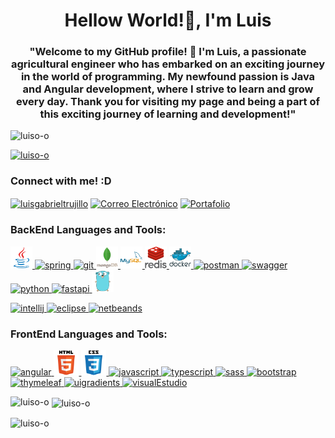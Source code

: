 <h1 align="center">Hellow World!👋, I'm Luis</h1>
<h3 align="center">"Welcome to my GitHub profile! 👋 I'm Luis, a passionate agricultural engineer who has embarked on an exciting journey in the world of programming. My newfound passion is Java and Angular development, where I strive to learn and grow every day. Thank you for visiting my page and being a part of this exciting journey of learning and development!"</h3>

<p align="left"> <img src="https://komarev.com/ghpvc/?username=luiso-o&label=Profile%20views&color=0e75b6&style=flat" alt="luiso-o" /> </p>

<p align="left"> <a href="https://github.com/ryo-ma/github-profile-trophy"><img src="https://github-profile-trophy.vercel.app/?username=luiso-o" alt="luiso-o" /></a> </p>

<h3 align="left">Connect with me! :D</h3>
<p align="left">
<a href="https://linkedin.com/in/luisgabrieltrujillo" target="blank"><img align="center" src="https://raw.githubusercontent.com/rahuldkjain/github-profile-readme-generator/master/src/images/icons/Social/linked-in-alt.svg" alt="luisgabrieltrujillo" height="30" width="40" /></a>
<a href="mailto:cheportillo@gmail.com" target="_blank"><img align="center" src="https://cdn-icons-png.flaticon.com/128/5968/5968534.png" alt="Correo Electrónico" height="30" width="40" /></a>
<a href="https://luiso-o.github.io/mi_portafolio/" target="_blank"><img align="center" src="https://cdn-icons-png.flaticon.com/128/2282/2282226.png" alt="Portafolio" height="30" width="40" /></a>
</p>

<h3 align="left">BackEnd Languages and Tools:</h3>
<p align="left">
<!--Java-->
<a href="https://www.java.com" target="_blank" rel="noreferrer"> <img src="https://raw.githubusercontent.com/devicons/devicon/master/icons/java/java-original.svg" alt="java" width="35" height="35"/> 
<!--Spring-->
<a href="https://spring.io/" target="_blank" rel="noreferrer"> <img src="https://www.vectorlogo.zone/logos/springio/springio-icon.svg" alt="spring" width="35" height="35"/> </a>
<!--Git-->
<a href="https://git-scm.com/" target="_blank" rel="noreferrer"> <img src="https://www.vectorlogo.zone/logos/git-scm/git-scm-icon.svg" alt="git" width="35" height="35"/> </a>
<!--Mongo-->
<a href="https://www.mongodb.com/" target="_blank" rel="noreferrer"> <img src="https://raw.githubusercontent.com/devicons/devicon/master/icons/mongodb/mongodb-original-wordmark.svg" alt="mongodb" width="35" height="35"/> </a> 
<!--Mysql-->
<a href="https://www.mysql.com/" target="_blank" rel="noreferrer"> <img src="https://raw.githubusercontent.com/devicons/devicon/master/icons/mysql/mysql-original-wordmark.svg" alt="mysql" width="35" height="35"/> </a>
<!--Redis-->
<a href="https://redis.io" target="_blank" rel="noreferrer"> <img src="https://raw.githubusercontent.com/devicons/devicon/master/icons/redis/redis-original-wordmark.svg" alt="redis" width="35" height="35"/> </a>
<!--Docker-->
<a href="https://www.docker.com/" target="_blank" rel="noreferrer"> <img src="https://raw.githubusercontent.com/devicons/devicon/master/icons/docker/docker-original-wordmark.svg" alt="docker" width="35" height="35"/> </a>
<!--Postman-->
<a href="https://postman.com" target="_blank" rel="noreferrer"> <img src="https://www.vectorlogo.zone/logos/getpostman/getpostman-icon.svg" alt="postman" width="35" height="35"/> </a>
<!--Swagger-->
<a href="https://swagger.io/" target="_blank" rel="noreferrer"> <img src="https://www.svgrepo.com/show/354420/swagger.svg" alt="swagger" width="35" height="35"/> </a>
<!--Python-->
<a href="https://www.python.org/" target="_blank" rel="noreferrer"> <img src="https://cdn-icons-png.flaticon.com/128/3098/3098090.png" alt="python" width="35" height="35"/> </a>
<!--FastApi-->
<a href="https://fastapi.tiangolo.com/" target="_blank" rel="noreferrer"> <img src="https://cdn.worldvectorlogo.com/logos/fastapi-1.svg" alt="fastapi" width="35" height="35"/> </a>
<!--Golang-->
<a href="https://golang.org" target="_blank" rel="noreferrer"> <img src="https://raw.githubusercontent.com/devicons/devicon/master/icons/go/go-original.svg" alt="go" width="35" height="35"/> </a> </p>
<!--Intellij-->
<a href="https://www.jetbrains.com/idea/" target="_blank" rel="noreferrer"> <img src="https://upload.wikimedia.org/wikipedia/commons/thumb/9/9c/IntelliJ_IDEA_Icon.svg/512px-IntelliJ_IDEA_Icon.svg.png" alt="intellij" width="35" height="35"/> </a>
<!--Eclipse-->
<a href="https://eclipseide.org/" target="_blank" rel="noreferrer"> <img src="https://cdn.icon-icons.com/icons2/3110/PNG/96/eclipse_icon_191751.png" alt="eclipse" width="35" height="35"/> </a>
<!--Netbeands-->
<a href="https://netbeans.apache.org/front/main/" target="_blank" rel="noreferrer"> <img src="https://upload.wikimedia.org/wikipedia/commons/thumb/9/98/Apache_NetBeans_Logo.svg/888px-Apache_NetBeans_Logo.svg.png" alt="netbeands" width="35" height="35"/> </a>

<h3 align="left">FrontEnd Languages and Tools:</h3>
<p align="left"> 
<!--Angular-->
<a href="https://angular.io/" target="_blank" rel="noreferrer"> <img src="https://upload.wikimedia.org/wikipedia/commons/thumb/c/cf/Angular_full_color_logo.svg/512px-Angular_full_color_logo.svg.png" alt="angular" width="40" height="40"/> </a> 
<!--HTML-->
<a href="https://www.w3.org/html/" target="_blank" rel="noreferrer"> <img src="https://raw.githubusercontent.com/devicons/devicon/master/icons/html5/html5-original-wordmark.svg" alt="html5" width="40" height="40"/> </a>
<!--Css-->
<a href="https://www.w3schools.com/css/" target="_blank" rel="noreferrer"> <img src="https://raw.githubusercontent.com/devicons/devicon/master/icons/css3/css3-original-wordmark.svg" alt="css3" width="40" height="40"/> </a>
<!--Javascript-->
<a href="https://developer.mozilla.org/es/docs/Web/JavaScript" target="_blank" rel="noreferrer"> <img src="https://cdn-icons-png.flaticon.com/128/1199/1199124.png" alt="javascript" width="35" height="35"/> </a>
<!--Typescript-->
<a href="https://www.typescriptlang.org/" target="_blank" rel="noreferrer"> <img src="https://upload.wikimedia.org/wikipedia/commons/4/4c/Typescript_logo_2020.svg" alt="typescript" width="35" height="35"/> </a>
<!--Sass-->
<a href="https://sass-lang.com/styleguide/brand/" target="_blank" rel="noreferrer"> <img src="https://sass-lang.com/assets/img/styleguide/seal-color.png" alt="sass" width="35" height="35"/> </a>
<!--Bootstrap-->
<a href="https://getbootstrap.com/docs/5.3/getting-started" target="_blank" rel="noreferrer"> <img src="https://upload.wikimedia.org/wikipedia/commons/thumb/b/b2/Bootstrap_logo.svg/512px-Bootstrap_logo.svg.png" alt="bootstrap" width="35" height="35"/> 
<!--Thymeleaf-->
<a href="#" target="_blank" rel="noreferrer"> <img src="https://img.icons8.com/?size=48&id=iWpVsSkAqPpZ&format=png" alt="thymeleaf" width="35" height="35"/> 
<!--Uigradients-->
<a href="https://uigradients.com/#DirtyFog" target="_blank" rel="noreferrer"> <img src="https://asset.brandfetch.io/idg6b_zEHS/idy-QAnJ4g.png?updated=1701837880678" alt="uigradients" width="35" height="35"/> 
<!--VSC-->
<a href="https://code.visualstudio.com/" target="_blank" rel="noreferrer"> <img src="https://img.icons8.com/?size=48&id=9OGIyU8hrxW5&format=png" alt="visualEstudio" width="35" height="35"/> </a></p>

<p><img align="left" src="https://github-readme-stats.vercel.app/api/top-langs?username=luiso-o&show_icons=true&locale=en&layout=compact" alt="luiso-o" /></p>

<p>&nbsp;<img align="center" src="https://github-readme-stats.vercel.app/api?username=luiso-o&show_icons=true&locale=en" alt="luiso-o" /></p>

<p><img align="center" src="https://github-readme-streak-stats.herokuapp.com/?user=luiso-o&" alt="luiso-o" /></p>

